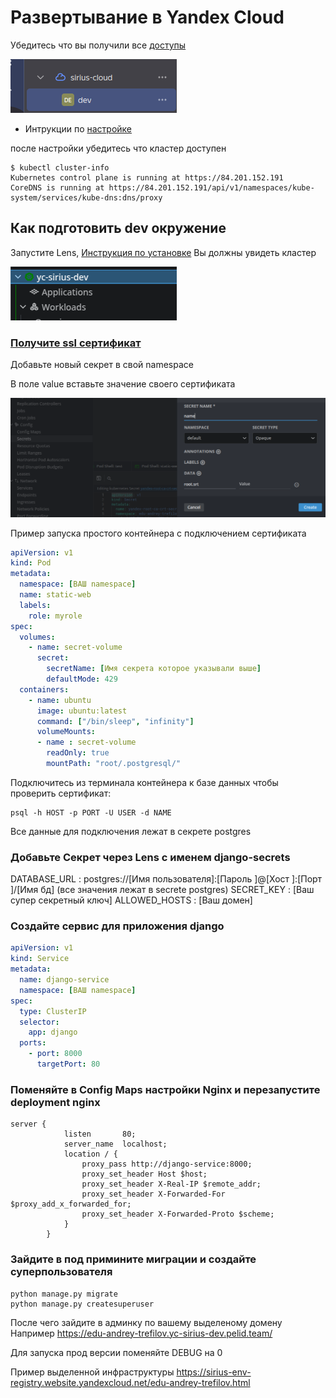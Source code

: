 # Развертывание в Yandex Cloud
Убедитесь что вы получили все [доступы](https://console.yandex.cloud/)


![Выглядит так](https://github.com/Fergoth/k8s-test-django/raw/main/github_images/image.png)
* Интрукции по [настройке](https://disk.yandex.ru/i/QDZGXUP7aG3KOw)

после настройки убедитесь что кластер доступен
```shell
$ kubectl cluster-info
Kubernetes control plane is running at https://84.201.152.191
CoreDNS is running at https://84.201.152.191/api/v1/namespaces/kube-system/services/kube-dns:dns/proxy
```
## Как подготовить dev окружение
Запустите Lens, [Инструкция по установке](https://docs.k8slens.dev/getting-started/install-lens/)
Вы должны увидеть кластер

![](https://github.com/Fergoth/k8s-test-django/raw/main/github_images/image-1.png)

### [Получите ssl сертификат](https://yandex.cloud/ru/docs/managed-postgresql/operations/connect) 
Добавьте новый секрет в свой namespace

В поле value вставьте значение своего сертификата

![alt text](https://github.com/Fergoth/k8s-test-django/raw/main/github_images/image-2.png)

Пример запуска простого контейнера с подключением сертификата
```yaml
apiVersion: v1
kind: Pod
metadata:
  namespace: [ВАШ namespace]
  name: static-web
  labels:
    role: myrole
spec:
  volumes:
    - name: secret-volume
      secret: 
        secretName: [Имя секрета которое указывали выше]
        defaultMode: 429
  containers:
    - name: ubuntu
      image: ubuntu:latest
      command: ["/bin/sleep", "infinity"]
      volumeMounts: 
      - name : secret-volume
        readOnly: true
        mountPath: "root/.postgresql/"
```
Подключитесь из терминала контейнера к базе данных чтобы проверить сертификат:
```shell
psql -h HOST -p PORT -U USER -d NAME
```
Все данные для подключения лежат в секрете postgres

### Добавьте Секрет через Lens c именем django-secrets
DATABASE_URL : postgres://[Имя пользователя]:[Пароль ]@[Хост ]:[Порт ]/[Имя бд]  (все значения лежат в secrete postgres)
SECRET_KEY : [Ваш супер секретный ключ]
ALLOWED_HOSTS : [Ваш домен]
### Создайте сервис для приложения django

```yaml
apiVersion: v1
kind: Service
metadata:
  name: django-service
  namespace: [ВАШ namespace]
spec:
  type: ClusterIP
  selector:
    app: django
  ports:
    - port: 8000
      targetPort: 80
```

### Поменяйте в Config Maps настройки Nginx и перезапустите deployment nginx

```
server {
            listen       80;
            server_name  localhost;
            location / {
                proxy_pass http://django-service:8000;
                proxy_set_header Host $host;
                proxy_set_header X-Real-IP $remote_addr;
                proxy_set_header X-Forwarded-For $proxy_add_x_forwarded_for;
                proxy_set_header X-Forwarded-Proto $scheme;
            }
        }
```

### Зайдите в под примините миграции и создайте суперпользователя
```shell
python manage.py migrate
python manage.py createsuperuser
```

После чего зайдите в админку по вашему выделеному домену 
Например https://edu-andrey-trefilov.yc-sirius-dev.pelid.team/

Для запуска прод версии поменяйте DEBUG на 0

Пример выделенной инфраструктуры
https://sirius-env-registry.website.yandexcloud.net/edu-andrey-trefilov.html